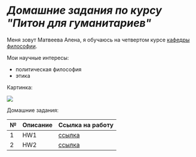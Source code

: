# *Домашние задания по курсу "Питон для гуманитариев"*

Меня зовут Матвеева Алена, я обучаюсь на четвертом курсе [кафедры философии](https://www.hse.ru/ba/phil/). 

Мои научные интересы:

- политическая философия
- этика

Картинка:

![](https://knife.media/wp-content/uploads/дугин-3.jpg)

Домашние задания:

№|Описание|Ссылка на работу
:---|---|---
1|HW1|[ссылка](https://github.com/alyonamt/python-dh-hw/blob/master/HW1.ipynb)
2|HW2|[ссылка](https://github.com/alyonamt/python-dh-hw/blob/master/HW2.ipynb)
